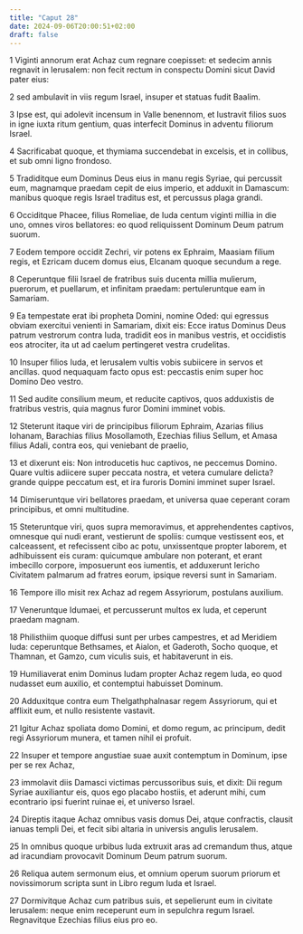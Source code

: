 ```yaml
---
title: "Caput 28"
date: 2024-09-06T20:00:51+02:00
draft: false
---
```



1 Viginti annorum erat Achaz cum regnare coepisset: et sedecim annis regnavit in Ierusalem: non fecit rectum in conspectu Domini sicut David pater eius:

2 sed ambulavit in viis regum Israel, insuper et statuas fudit Baalim.

3 Ipse est, qui adolevit incensum in Valle benennom, et lustravit filios suos in igne iuxta ritum gentium, quas interfecit Dominus in adventu filiorum Israel.

4 Sacrificabat quoque, et thymiama succendebat in excelsis, et in collibus, et sub omni ligno frondoso.

5 Tradiditque eum Dominus Deus eius in manu regis Syriae, qui percussit eum, magnamque praedam cepit de eius imperio, et adduxit in Damascum: manibus quoque regis Israel traditus est, et percussus plaga grandi.

6 Occiditque Phacee, filius Romeliae, de Iuda centum viginti millia in die uno, omnes viros bellatores: eo quod reliquissent Dominum Deum patrum suorum.

7 Eodem tempore occidit Zechri, vir potens ex Ephraim, Maasiam filium regis, et Ezricam ducem domus eius, Elcanam quoque secundum a rege.

8 Ceperuntque filii Israel de fratribus suis ducenta millia mulierum, puerorum, et puellarum, et infinitam praedam: pertuleruntque eam in Samariam.

9 Ea tempestate erat ibi propheta Domini, nomine Oded: qui egressus obviam exercitui venienti in Samariam, dixit eis: Ecce iratus Dominus Deus patrum vestrorum contra Iuda, tradidit eos in manibus vestris, et occidistis eos atrociter, ita ut ad caelum pertingeret vestra crudelitas.

10 Insuper filios Iuda, et Ierusalem vultis vobis subiicere in servos et ancillas. quod nequaquam facto opus est: peccastis enim super hoc Domino Deo vestro.

11 Sed audite consilium meum, et reducite captivos, quos adduxistis de fratribus vestris, quia magnus furor Domini imminet vobis.

12 Steterunt itaque viri de principibus filiorum Ephraim, Azarias filius Iohanam, Barachias filius Mosollamoth, Ezechias filius Sellum, et Amasa filius Adali, contra eos, qui veniebant de praelio,

13 et dixerunt eis: Non introducetis huc captivos, ne peccemus Domino. Quare vultis adiicere super peccata nostra, et vetera cumulare delicta? grande quippe peccatum est, et ira furoris Domini imminet super Israel.

14 Dimiseruntque viri bellatores praedam, et universa quae ceperant coram principibus, et omni multitudine.

15 Steteruntque viri, quos supra memoravimus, et apprehendentes captivos, omnesque qui nudi erant, vestierunt de spoliis: cumque vestissent eos, et calceassent, et refecissent cibo ac potu, unxissentque propter laborem, et adhibuissent eis curam: quicumque ambulare non poterant, et erant imbecillo corpore, imposuerunt eos iumentis, et adduxerunt Iericho Civitatem palmarum ad fratres eorum, ipsique reversi sunt in Samariam.

16 Tempore illo misit rex Achaz ad regem Assyriorum, postulans auxilium.

17 Veneruntque Idumaei, et percusserunt multos ex Iuda, et ceperunt praedam magnam.

18 Philisthiim quoque diffusi sunt per urbes campestres, et ad Meridiem Iuda: ceperuntque Bethsames, et Aialon, et Gaderoth, Socho quoque, et Thamnan, et Gamzo, cum viculis suis, et habitaverunt in eis.

19 Humiliaverat enim Dominus Iudam propter Achaz regem Iuda, eo quod nudasset eum auxilio, et contemptui habuisset Dominum.

20 Adduxitque contra eum Thelgathphalnasar regem Assyriorum, qui et afflixit eum, et nullo resistente vastavit.

21 Igitur Achaz spoliata domo Domini, et domo regum, ac principum, dedit regi Assyriorum munera, et tamen nihil ei profuit.

22 Insuper et tempore angustiae suae auxit contemptum in Dominum, ipse per se rex Achaz,

23 immolavit diis Damasci victimas percussoribus suis, et dixit: Dii regum Syriae auxiliantur eis, quos ego placabo hostiis, et aderunt mihi, cum econtrario ipsi fuerint ruinae ei, et universo Israel.

24 Direptis itaque Achaz omnibus vasis domus Dei, atque confractis, clausit ianuas templi Dei, et fecit sibi altaria in universis angulis Ierusalem.

25 In omnibus quoque urbibus Iuda extruxit aras ad cremandum thus, atque ad iracundiam provocavit Dominum Deum patrum suorum.

26 Reliqua autem sermonum eius, et omnium operum suorum priorum et novissimorum scripta sunt in Libro regum Iuda et Israel.

27 Dormivitque Achaz cum patribus suis, et sepelierunt eum in civitate Ierusalem: neque enim receperunt eum in sepulchra regum Israel. Regnavitque Ezechias filius eius pro eo.

